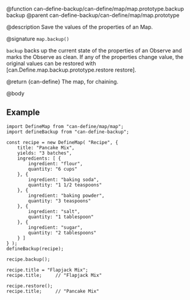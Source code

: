 @function can-define-backup/can-define/map/map.prototype.backup backup
@parent can-define-backup/can-define/map/map.prototype

@description Save the values of the properties of an Map.

@signature `map.backup()`

`backup` backs up the current state of the properties of an Observe and marks
the Observe as clean. If any of the properties change value, the original
values can be restored with [can.Define.map.backup.prototype.restore restore].

@return {can-define} The map, for chaining.

@body

## Example

```
import DefineMap from "can-define/map/map";
import defineBackup from "can-define-backup";

const recipe = new DefineMap( "Recipe", {
	title: "Pancake Mix",
	yields: "3 batches",
	ingredients: [ {
		ingredient: "flour",
		quantity: "6 cups"
	}, {
		ingredient: "baking soda",
		quantity: "1 1/2 teaspoons"
	}, {
		ingredient: "baking powder",
		quantity: "3 teaspoons"
	}, {
		ingredient: "salt",
		quantity: "1 tablespoon"
	}, {
		ingredient: "sugar",
		quantity: "2 tablespoons"
	} ]
} );
defineBackup(recipe);

recipe.backup();

recipe.title = "Flapjack Mix";
recipe.title;     // "Flapjack Mix"

recipe.restore();
recipe.title;     // "Pancake Mix"
```
